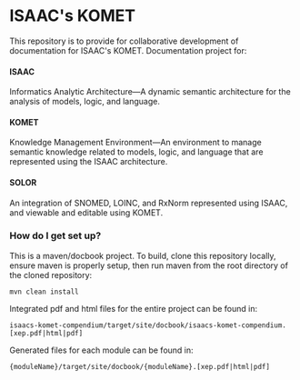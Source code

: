 ISAAC's KOMET
======================
This repository is to provide for collaborative development of documentation for ISAAC's KOMET. 
Documentation project for:

#### ISAAC ####
Informatics Analytic Architecture—A dynamic semantic architecture for the analysis of models, logic, and language.
#### KOMET ####
Knowledge Management Environment—An environment to manage semantic knowledge related to models, logic, and language 
that are represented using the ISAAC architecture.  
#### SOLOR ####
An integration of SNOMED, LOINC, and RxNorm represented using ISAAC, and viewable and editable using KOMET.

### How do I get set up? ###

This is a maven/docbook project. To build, clone this repository locally, ensure maven is properly setup,
then run maven from the root directory of the cloned repository: 

    mvn clean install
    
Integrated pdf and html files for the entire project can be found in: 

    isaacs-komet-compendium/target/site/docbook/isaacs-komet-compendium.[xep.pdf|html|pdf]

Generated files for each module can be found in: 

    {moduleName}/target/site/docbook/{moduleName}.[xep.pdf|html|pdf]
